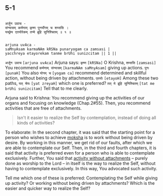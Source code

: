 ## 5-1

```shloka-sa

अर्जुन उवाच -
संन्यासम् कर्मणाम् कृष्ण पुनर्योगम् च शम्ससि ।
यच्छ्रेय एतयोरेकम् तन्मे ब्रूहि सुनिश्चितम् ॥ १ ॥

```
```shloka-sa-hk

arjuna uvAca -
saMnyAsam karmaNAm kRSNa punaryogam ca zamsasi |
yacchreya etayorekam tanme brUhi sunizcitam || 1 ||

```
`अर्जुन उवाच` `[arjuna uvAca]` Arjuna says: `कृष्ण` `[kRSNa]` O Krishna, `शम्ससि` `[zamsasi]` You recommend `कर्मणाम् संन्यासम्` `[karmaNAm saMnyAsam]` giving up actions. `पुनः` `[punaH]` You also `योगम् च` `[yogam ca]` recommend determined and skillful action, without being driven by attachments. `एतयोः` `[etayoH]` Among these two paths, `यत् श्रेयः` `[yat zreyaH]` which one is preferred? `तत् मे ब्रूहि सुनिश्चितम्` `[tat me brUhi sunizcitam]` Tell that to me clearly.

Arjuna said to Krishna: You recommend giving up the activities of our organs and focusing on knowledge (Chap.2#55). Then, you recommend activities that are free of attachments.



<a name='applnote_94'></a>
> Isn't it easier to realize the Self by contemplation, instead of doing all kinds of activities?



To elaborate: In the second chapter, it was said that the starting point for a person who wishes to achieve 
[moksha](Back-to-Basics.md#Moksha)
 is to work without being driven by desire. By working in this manner, we get rid of our faults, after which we are able to contemplate our Self. Then, in the third and fourth chapters, it is said that activity is preferred even for a person who is able to contemplate exclusively. Further, You said that 
[activity without attachments](2-40.md#karmayoga)
 – purely done as worship to the Lord – in itself is the way to realize the Self, without having to contemplate exclusively. In this way, You advocated such activity.

Tell me which one of these is preferred: Contemplating the Self while giving up activity? Or working without being driven by attachments? Which is the easier and quicker way to realize the Self?


